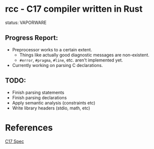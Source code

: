 # rcc - C17 compiler written in Rust

status: VAPORWARE

## Progress Report:
- Preprocessor works to a certain extent.
    - Things like actually good diagnostic messages are non-existent.
    - `#error`, `#pragma`, `#line`, etc. aren't implemented yet.
- Currently working on parsing C declarations.

## TODO:
- Finish parsing statements
- Finish parsing declarations
- Apply semantic analysis (constraints etc)
- Write library headers (stdio, math, etc)

# References

[C17 Spec](https://open-std.org/JTC1/SC22/WG14/www/docs/n2310.pdf)

